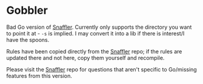 # Gobbler

Bad Go version of [Snaffler](https://github.com/SnaffCon/Snaffler). Currently only supports the directory you want to point it at - `-s` is implied. I may convert it into a lib if there is interest/I have the spoons.

Rules have been copied directly from the [Snaffler](https://github.com/SnaffCon/Snaffler) repo; if the rules are updated there and not here, copy them yourself and recompile.

Please visit the [Snaffler](https://github.com/SnaffCon/Snaffler) repo for questions that aren't specific to Go/missing features from this version.